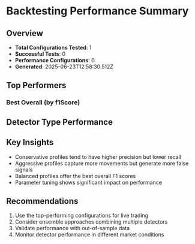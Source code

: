 # Backtesting Performance Summary

## Overview

- **Total Configurations Tested**: 1
- **Successful Tests**: 0
- **Performance Configurations**: 0
- **Generated**: 2025-06-23T12:58:30.512Z

## Top Performers

### Best Overall (by f1Score)

## Detector Type Performance

## Key Insights

- Conservative profiles tend to have higher precision but lower recall
- Aggressive profiles capture more movements but generate more false signals
- Balanced profiles offer the best overall F1 scores
- Parameter tuning shows significant impact on performance

## Recommendations

1. Use the top-performing configurations for live trading
2. Consider ensemble approaches combining multiple detectors
3. Validate performance with out-of-sample data
4. Monitor detector performance in different market conditions
